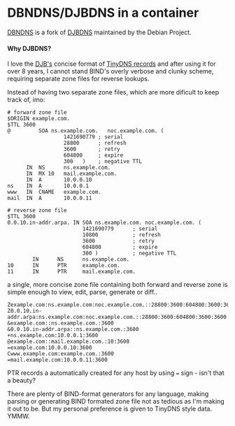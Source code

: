 DBNDNS/DJBDNS in a container
=====================

[DBNDNS](http://en.wikipedia.org/wiki/Dbndns) is a fork of [DJBDNS](http://en.wikipedia.org/wiki/Djbdns) maintained by the Debian Project. 

#### Why DJBDNS?
I love the [DJB's](http://en.wikipedia.org/wiki/Daniel_J._Bernstein) concise format of [TinyDNS records](http://cr.yp.to/djbdns/tinydns-data.html) and after using it for over 8 years, I cannot stand BIND's overly verbose and clunky scheme, requiring separate zone files for reverse lookups.

Instead of having two separate zone files, which are more dificult to keep track of, imo: 

    # forward zone file
    $ORIGIN example.com.
    $TTL 3600
    @         SOA ns.example.com.   noc.example.com. (
                      1421690779 ; serial
                      28800      ; refresh
                      3600       ; retry
                      604800     ; expire
                      300   )    ; negative TTL
          IN  NS      ns.example.com.
          IN  MX 10   mail.example.com.
          IN  A       10.0.0.10
    ns    IN  A       10.0.0.1
    www   IN  CNAME   example.com.
    mail  IN  A       10.0.0.11

    # reverse zone file
    $TTL 3600
    0.0.10.in-addr.arpa. IN SOA ns.example.com. noc.example.com. (
                            1421690779      ; serial
                            10800           ; refresh
                            3600            ; retry
                            604800          ; expire
                            300 )           ; negative TTL
            IN      NS      ns.example.com.
    10      IN      PTR     example.com.
    11      IN      PTR     mail.example.com.

a single, more concise zone file containing both forward and reverse zone is simple enough to view, edit, parse, generate or diff..

    Zexample.com:ns.example.com:noc.example.com.::28800:3600:604800:3600:3600
    Z0.0.10.in-addr.arpa:ns.example.com:noc.example.com.::28800:3600:604800:3600:3600
    &example.com::ns.example.com.:3600
    &0.0.10.in-addr.arpa::ns.example.com.:3600
    +ns.example.com:10.0.0.1:3600
    @example.com::mail.example.com.:10:3600
    =example.com:10.0.0.10:3600
    Cwww.example.com:example.com.:3600
    =mail.example.com:10.0.0.11:3600

PTR records a automatically created for any host by using `=` sign - isn't that a beauty?

There are plenty of BIND-format generators for any language, making parsing or generating BIND formated zone file not as tedious as I'm making it out to be. But my personal preference is given to TinyDNS style data. YMMW.